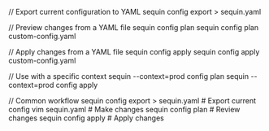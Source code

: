 // Export current configuration to YAML
sequin config export > sequin.yaml

// Preview changes from a YAML file
sequin config plan
sequin config plan custom-config.yaml

// Apply changes from a YAML file
sequin config apply
sequin config apply custom-config.yaml

// Use with a specific context
sequin --context=prod config plan
sequin --context=prod config apply

// Common workflow
sequin config export > sequin.yaml  # Export current config
vim sequin.yaml                     # Make changes
sequin config plan                  # Review changes
sequin config apply                 # Apply changes